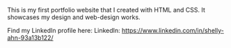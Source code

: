 This is my first portfolio website that I created with HTML and CSS. It showcases my design and web-design works. 

Find my LinkedIn profile here: LinkedIn: https://www.linkedin.com/in/shelly-ahn-93a13b122/
